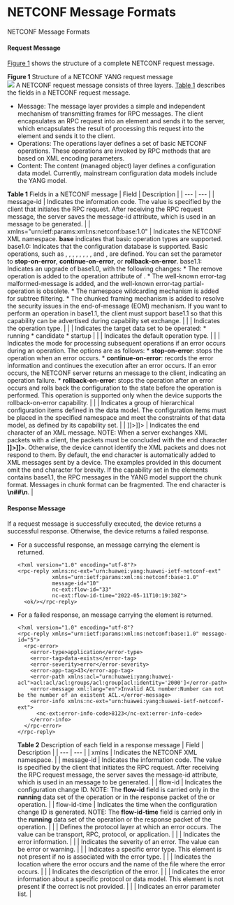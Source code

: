NETCONF Message Formats
=======================

NETCONF Message Formats

#### Request Message

[Figure 1](#EN-US_TOPIC_0000001513161934__fig_dc_vrp_netconf_feature_001901) shows the structure of a complete NETCONF request message.

**Figure 1** Structure of a NETCONF YANG request message  
![](figure/en-us_image_0000001512683002.png)
A NETCONF request message consists of three layers. [Table 1](#EN-US_TOPIC_0000001513161934__table5321308495) describes the fields in a NETCONF request message.

* Message: The message layer provides a simple and independent mechanism of transmitting frames for RPC messages. The client encapsulates an RPC request into an <rpc> element and sends it to the server, which encapsulates the result of processing this request into the <rpc-reply> element and sends it to the client.
* Operations: The operations layer defines a set of basic NETCONF operations. These operations are invoked by RPC methods that are based on XML encoding parameters.
* Content: The content (managed object) layer defines a configuration data model. Currently, mainstream configuration data models include the YANG model.

**Table 1** Fields in a NETCONF message
| Field | Description |
| --- | --- |
| message-id | Indicates the information code. The value is specified by the client that initiates the RPC request. After receiving the RPC request message, the server saves the message-id attribute, which is used in an <rpc-reply> message to be generated. |
| xmlns="urn:ietf:params:xml:ns:netconf:base:1.0" | Indicates the NETCONF XML namespace. **base** indicates that basic operation types are supported.  base1.0: Indicates that the <running/> configuration database is supported. Basic operations, such as <get-config>, <get>, <edit-config>, <copy-config>, <delete-config>, <lock>, <unlock>, <close-session>, and <kill-session>, are defined. You can set the <error-option> parameter to **stop-on-error**, **continue-on-error**, or **rollback-on-error**.  base1.1: Indicates an upgrade of base1.0, with the following changes:   * The remove operation is added to the operation attribute of <edit-config>. * The well-known error-tag malformed-message is added, and the well-known error-tag partial-operation is obsolete. * The namespace wildcarding mechanism is added for subtree filtering. * The chunked framing mechanism is added to resolve the security issues in the end-of-message (EOM) mechanism.   If you want to perform an operation in base1.1, the client must support base1.1 so that this capability can be advertised during capability set exchange. |
| <edit-config> | Indicates the operation type. |
| <target> | Indicates the target data set to be operated:   * running * candidate * startup |
| <default-operation> | Indicates the default operation type. |
| <error-option> | Indicates the mode for processing subsequent operations if an error occurs during an <edit-config> operation. The options are as follows:   * **stop-on-error**: stops the operation when an error occurs. * **continue-on-error**: records the error information and continues the execution after an error occurs. If an error occurs, the NETCONF server returns an <rpc-reply> message to the client, indicating an operation failure. * **rollback-on-error**: stops the operation after an error occurs and rolls back the configuration to the state before the <edit-config> operation is performed. This operation is supported only when the device supports the rollback-on-error capability. |
| <config> | Indicates a group of hierarchical configuration items defined in the data model. The configuration items must be placed in the specified namespace and meet the constraints of that data model, as defined by its capability set. |
| ]]>]]> | Indicates the end character of an XML message.  NOTE:  When a server exchanges XML packets with a client, the packets must be concluded with the end character **]]>]]>**. Otherwise, the device cannot identify the XML packets and does not respond to them. By default, the end character is automatically added to XML messages sent by a device. The examples provided in this document omit the end character for brevity.  If the capability set in the <hello> elements contains base1.1, the RPC messages in the YANG model support the chunk format. Messages in chunk format can be fragmented. The end character is **\n##\n**. |



#### Response Message

If a request message is successfully executed, the device returns a successful response. Otherwise, the device returns a failed response.

* For a successful response, an <rpc-reply> message carrying the <ok> element is returned.
  ```
  <?xml version="1.0" encoding="utf-8"?>
  <rpc-reply xmlns:nc-ext="urn:huawei:yang:huawei-ietf-netconf-ext"
             xmlns="urn:ietf:params:xml:ns:netconf:base:1.0"
             message-id="10"
             nc-ext:flow-id="33"
             nc-ext:flow-id-time="2022-05-11T10:19:30Z">
    <ok/></rpc-reply>
  ```
* For a failed response, an <rpc-reply> message carrying the <rpc-error> element is returned.
  ```
  <?xml version="1.0" encoding="utf-8"?
  <rpc-reply xmlns="urn:ietf:params:xml:ns:netconf:base:1.0" message-id="5">
    <rpc-error>
      <error-type>application</error-type>
      <error-tag>data-exists</error-tag>
      <error-severity>error</error-severity>
      <error-app-tag>43</error-app-tag>
      <error-path xmlns:acl="urn:huawei:yang:huawei-acl">acl:acl/acl:groups/acl:group[acl:identity='2000']</error-path>
      <error-message xml:lang="en">Invalid ACL number:Number can not be the number of an existent ACL.</error-message>
      <error-info xmlns:nc-ext="urn:huawei:yang:huawei-ietf-netconf-ext">
        <nc-ext:error-info-code>8123</nc-ext:error-info-code>
      </error-info>
    </rpc-error>
  </rpc-reply>
  ```
  
  **Table 2** Description of each field in a response message
  | Field | Description |
  | --- | --- |
  | xmlns | Indicates the NETCONF XML namespace. |
  | message-id | Indicates the information code. The value is specified by the client that initiates the RPC request. After receiving the RPC request message, the server saves the message-id attribute, which is used in an <rpc-reply> message to be generated. |
  | flow-id | Indicates the configuration change ID.  NOTE:  The **flow-id** field is carried only in the **running** data set of the <edit-config> operation or in the response packet of the <commit> or <sync-full> operation. |
  | flow-id-time | Indicates the time when the configuration change ID is generated.  NOTE:  The **flow-id-time** field is carried only in the **running** data set of the <edit-config> operation or the response packet of the <commit> operation. |
  | <error-type> | Defines the protocol layer at which an error occurs. The value can be transport, RPC, protocol, or application. |
  | <error-tag> | Indicates the error information. |
  | <error-severity> | Indicates the severity of an error. The value can be error or warning. |
  | <error-app-tag> | Indicates a specific error type. This element is not present if no <error-tag> is associated with the error type. |
  | <error-path> | Indicates the location where the error occurs and the name of the file where the error occurs. |
  | <error-message> | Indicates the description of the error. |
  | <error-info> | Indicates the error information about a specific protocol or data model. This element is not present if the correct <error-info> is not provided. |
  | <error-paras> | Indicates an error parameter list. |